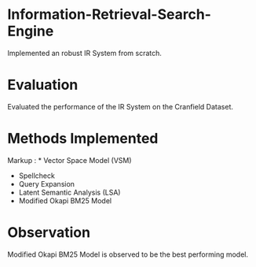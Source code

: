 # Information-Retrieval-Search-Engine
Implemented an robust IR System from scratch.  
# Evaluation
Evaluated the performance of the IR System on the Cranfield Dataset.
# Methods Implemented
Markup : * Vector Space Model (VSM)
* Spellcheck
* Query Expansion
* Latent Semantic Analysis (LSA)
* Modified Okapi BM25 Model
# Observation
Modified Okapi BM25 Model is observed to be the best performing model.
